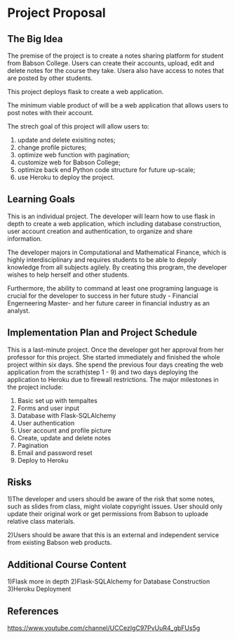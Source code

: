 # Project Proposal 

## The Big Idea
The premise of the project is to create a notes sharing platform for student from Babson College.
Users can create their accounts, upload, edit and delete notes for the course they take.
Usera also have access to notes that are posted by other students.

This project deploys flask to create a web application.

The minimum viable product of will be a web application that allows users to post notes with their account.

The strech goal of this project will allow users to:
1) update and delete exisiting notes;
2) change profile pictures;
3) optimize web function with pagination;
4) customize web for Babson College;
5) optimize back end Python code structure for future up-scale;
6) use Heroku to deploy the project.
 


## Learning Goals
This is an individual project.
The developer will learn how to use flask in depth to create a web application, which including database construction, user account creation and authentication, to organize and share information.

The developer majors in Computational and Mathematical Finance, which is highly interdisciplinary and requires students to be able to depoly knowledge from all subjects agilely. By creating this program, the developer wishes to help herself and other students. 

Furthermore, the ability to command at least one programing language is crucial for the developer to success in her future study - Financial Engerneering Master- and her future career in financial industry as an analyst.


## Implementation Plan and Project Schedule
This is a last-minute project. Once the developer got her approval from her professor for this project. She started immediately and finished the whole project within six days.
She spend the previous four days creating the web application from the scrath(step 1 - 9) and two days deploying the application to Heroku due to firewall restrictions. The major milestones in the project include:
1) Basic set up with tempaltes
2) Forms and user input
3) Database with Flask-SQLAlchemy
4) User authentication
5) User account and profile picture
6) Create, update and delete notes
7) Pagination
8) Email and password reset
9) Deploy to Heroku


## Risks
1)The developer and users should be aware of the risk that some notes, such as slides from class, might violate copyright issues. User should only update their original work or get permissions from Babson to uploade relative class materials.

2)Users should be aware that this is an external and independent service from existing Babson web products.


## Additional Course Content
1)Flask more in depth
2)Flask-SQLAlchemy for Database Construction
3)Heroku Deployment 

## References
https://www.youtube.com/channel/UCCezIgC97PvUuR4_gbFUs5g